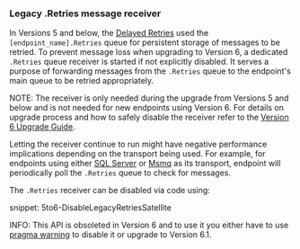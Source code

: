 ### Legacy .Retries message receiver

In Versions 5 and below, the [Delayed Retries](/nservicebus/recoverability/#delayed-retries) used the `[endpoint_name].Retries` queue for persistent storage of messages to be retried. To prevent message loss when upgrading to Version 6, a dedicated `.Retries` queue receiver is started if not explicitly disabled. It serves a purpose of forwarding messages from the `.Retries` queue to the endpoint's main queue to be retried appropriately.

NOTE: The receiver is only needed during the upgrade from Versions 5 and below and is not needed for new endpoints using Version 6. For details on upgrade process and how to safely disable the receiver refer to the [Version 6 Upgrade Guide](/nservicebus/upgrades/5to6/recoverability.md#legacy-retries-queue).

Letting the receiver continue to run might have negative performance implications depending on the transport being used. For example, for endpoints using either [SQL Server](/nservicebus/sqlserver/) or [Msmq](/nservicebus/msmq/) as its transport, endpoint will periodically poll the `.Retries` queue to check for messages.

The `.Retries` receiver can be disabled via code using:

snippet: 5to6-DisableLegacyRetriesSatellite

INFO: This API is obsoleted in Version 6 and to use it you either have to use [pragma warning](https://msdn.microsoft.com/en-us/library/441722ys.aspx) to disable it or upgrade to Version 6.1.
